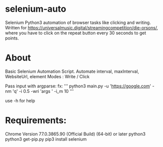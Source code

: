 # selenium-auto
Selenium Python3 automation of browser tasks like clicking and writing. Written for https://universalmusic.digital/streamingcompetition/die-orsons/, where you have to click on the repeat button every 30 seconds to get points.

# About
Basic Selenium Automation Script.
Automate interval, maxInterval, WebsiteUrl, element
Modes : Write / Click
  
Pass input with argparse: fx:
'''
python3 main.py -u 'https://google.com' -nm 'q' -i 0.5 -wri 'args ' -i_m 10 
'''

use -h for help

# Requirements: 
Chrome Version 77.0.3865.90 (Official Build) (64-bit) or later
python3
python3 get-pip.py
pip3 install selenium
